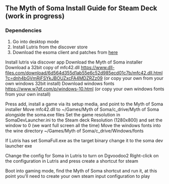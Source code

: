 ## The Myth of Soma Install Guide for Steam Deck (work in progress)



### Dependencies

1. Go into desktop mode
2. Install Lutris from the discover store
3. Download the esoma client and patches from [here](https://www.reddit.com/r/soma_space/comments/y0kpmp/esoma_client_links/)







Install lutris via discover app
Download the Myth of Soma installer
Download a 32bit copy of mfc42.dll
https://www.dll-files.com/download/6d564d355d1ab55e6c52d985ecd01c7b/mfc42.dll.html?c=dnh4bGVmRjFSYkJBOUZxcFA4MDZRZz09 (or copy your own from your own windows 32bit install)
Download windows fonts
https://www.w7df.com/p/windows-10.html (or copy your own windows fonts from your own install)

Press add, install a game via its setup media, and point to the Myth of Soma installer
Move mfc42.dll to ~/Games/Myth of Soma/c_drive/Myth of Soma alongside the soma.exe files
Set the game resolution in SomaDevLauncher.ini to the Steam deck Resolution (1280x800) and set the window to 0 (we want full screen all the time)
Move the windows fonts into the wine directory ~/Games/Myth of Soma/c_drive/Windows/fonts

If Lutris has set SomaFull.exe as the target binary change it to the soma dev launcher exe

Change the config for Soma in Lutris to turn on Dgvoodoo2
Right-click on the configuration in Lutris and press create a shortcut for steam


Boot into gaming mode, find the Myth of Soma shortcut and run it, at this point you'll need to create your own steam input configuration to play
